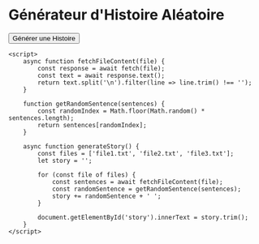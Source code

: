 <!DOCTYPE html>
<html lang="fr">
<head>
    <meta charset="UTF-8">
    <meta name="viewport" content="width=device-width, initial-scale=1.0">
    <title>Histoire Aléatoire</title>
</head>
<body>
    <h1>Générateur d'Histoire Aléatoire</h1>
    <button onclick="generateStory()">Générer une Histoire</button>
    <div id="story"></div>

    <script>
        async function fetchFileContent(file) {
            const response = await fetch(file);
            const text = await response.text();
            return text.split('\n').filter(line => line.trim() !== '');
        }

        function getRandomSentence(sentences) {
            const randomIndex = Math.floor(Math.random() * sentences.length);
            return sentences[randomIndex];
        }

        async function generateStory() {
            const files = ['file1.txt', 'file2.txt', 'file3.txt'];
            let story = '';

            for (const file of files) {
                const sentences = await fetchFileContent(file);
                const randomSentence = getRandomSentence(sentences);
                story += randomSentence + ' ';
            }

            document.getElementById('story').innerText = story.trim();
        }
    </script>
</body>
</html>
